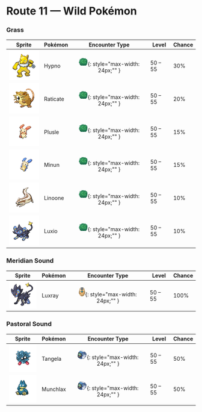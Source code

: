 # Route 11 — Wild Pokémon

### Grass

| Sprite | Pokémon | Encounter Type | Level | Chance |
|:------:|---------|:--------------:|-------|--------|
| ![Hypno](../../assets/sprites/hypno/front.gif "When it is very hungry, it puts humans it meets to sleep, then it feasts on their dreams.") | Hypno | ![Grass](../../assets/encounter_types/grass.png "Grass"){: style="max-width: 24px;"" } | 50 – 55 | 30% |
| ![Raticate](../../assets/sprites/raticate/front.gif "Gnaws on anything with its tough fangs. It can even topple concrete buildings by gnawing on them.") | Raticate | ![Grass](../../assets/encounter_types/grass.png "Grass"){: style="max-width: 24px;"" } | 50 – 55 | 20% |
| ![Plusle](../../assets/sprites/plusle/front.gif "It absorbs electricity from telephone poles. It shorts out its body to create crackling noises.") | Plusle | ![Grass](../../assets/encounter_types/grass.png "Grass"){: style="max-width: 24px;"" } | 50 – 55 | 15% |
| ![Minun](../../assets/sprites/minun/front.gif "Exposure to electricity from MINUN and PLUSLE promotes blood circulation and relaxes muscles.") | Minun | ![Grass](../../assets/encounter_types/grass.png "Grass"){: style="max-width: 24px;"" } | 50 – 55 | 15% |
| ![Linoone](../../assets/sprites/linoone/front.gif "When running in a straight line, it can easily top 60 miles an hour. It has a tough time with curved roads.") | Linoone | ![Grass](../../assets/encounter_types/grass.png "Grass"){: style="max-width: 24px;"" } | 50 – 55 | 10% |
| ![Luxio](../../assets/sprites/luxio/front.gif "By gathering their tails together, they collectively generate powerful electricity from their claws.") | Luxio | ![Grass](../../assets/encounter_types/grass.png "Grass"){: style="max-width: 24px;"" } | 50 – 55 | 10% |

### Meridian Sound

| Sprite | Pokémon | Encounter Type | Level | Chance |
|:------:|---------|:--------------:|-------|--------|
| ![Luxray](../../assets/sprites/luxray/front.gif "LUXRAY’s ability to see through objects comes in handy when it’s scouting for danger.") | Luxray | ![Meridian Sound](../../assets/encounter_types/meridian_sound.png "Meridian Sound"){: style="max-width: 24px;"" } | 50 – 55 | 100% |

### Pastoral Sound

| Sprite | Pokémon | Encounter Type | Level | Chance |
|:------:|---------|:--------------:|-------|--------|
| ![Tangela](../../assets/sprites/tangela/front.gif "The vines that cloak its entire body are always jiggling. They effectively unnerve its foes.") | Tangela | ![Pastoral Sound](../../assets/encounter_types/pastoral_sound.png "Pastoral Sound"){: style="max-width: 24px;"" } | 50 – 55 | 50% |
| ![Munchlax](../../assets/sprites/munchlax/front.gif "It conceals food under the long fur on its body. It carts around this food stash and swallows it without chewing.") | Munchlax | ![Pastoral Sound](../../assets/encounter_types/pastoral_sound.png "Pastoral Sound"){: style="max-width: 24px;"" } | 50 – 55 | 50% |

